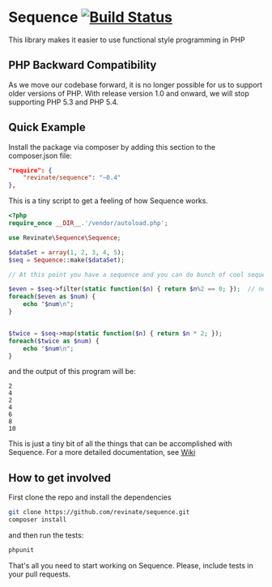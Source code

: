 # Sequence [![Build Status](https://travis-ci.org/revinate/sequence.svg)](https://travis-ci.org/revinate/sequence)

This library makes it easier to use functional style programming in PHP

## PHP Backward Compatibility

As we move our codebase forward, it is no longer possible for us to support older versions of PHP.
With release version 1.0 and onward, we will stop supporting PHP 5.3 and PHP 5.4.

## Quick Example

Install the package via composer by adding this section to the composer.json file:

```JSON
"require": {
    "revinate/sequence": "~0.4"
},
```

This is a tiny script to get a feeling of how Sequence works.

```php
<?php
require_once __DIR__.'/vendor/autoload.php';

use Revinate\Sequence\Sequence;

$dataSet = array(1, 2, 3, 4, 5);
$seq = Sequence::make($dataSet);

// At this point you have a sequence and you can do bunch of cool sequence stuff with it

$even = $seq->filter(static function($n) { return $n%2 == 0; });  // nothing is evaluated here because of lazy loading
foreach($even as $num) {
    echo "$num\n";
}


$twice = $seq->map(static function($n) { return $n * 2; });
foreach($twice as $num) {
    echo "$num\n";
}
```

and the output of this program will be:

    2
    4
    2
    4
    6
    8
    10

This is just a tiny bit of all the things that can be accomplished with Sequence.
For a more detailed documentation, see [Wiki](https://github.com/revinate/sequence/wiki/Sequence-Functional-Library)

## How to get involved

First clone the repo and install the dependencies

```Bash
git clone https://github.com/revinate/sequence.git
composer install
```

and then run the tests:

```Bash
phpunit
```

That's all you need to start working on Sequence. Please, include tests in your pull requests.
